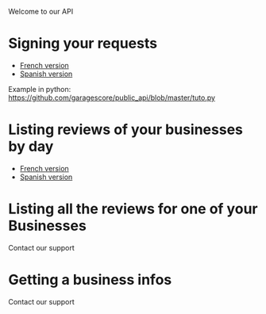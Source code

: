 Welcome to our API

# Signing your requests
* [French version](https://custeed.notion.site/garages-reviews-fr-27fa7485d89141ac9e64c33d73e0aebe)
* [Spanish version](https://custeed.notion.site/Signature-fr-cedb050e5e4f41d1b248c20456cc597e)

Example in python: https://github.com/garagescore/public_api/blob/master/tuto.py
# Listing reviews of your businesses by day 
* [French version](https://custeed.notion.site/garages-reviews-fr-27fa7485d89141ac9e64c33d73e0aebe)
* [Spanish version](https://custeed.notion.site/garages-reviews-es-a3c25135a9fd4720bd7517336fa847b1)

# Listing all the reviews for one of your Businesses
Contact our support

# Getting a business infos
Contact our support
